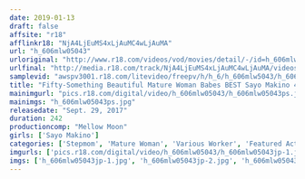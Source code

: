 ```yaml
---
date: 2019-01-13
draft: false
affsite: "r18"
afflinkr18: "NjA4LjEuMS4xLjAuMC4wLjAuMA"
url: "h_606mlw05043"
urloriginal: "http://www.r18.com/videos/vod/movies/detail/-/id=h_606mlw05043"
urlfinal: "http://media.r18.com/track/NjA4LjEuMS4xLjAuMC4wLjAuMA/videos/vod/movies/detail/-/id=h_606mlw05043"
samplevid: "awspv3001.r18.com/litevideo/freepv/h/h_6/h_606mlw5043/h_606mlw5043_dmb_w.mp4"
title: "Fifty-Something Beautiful Mature Woman Babes BEST Sayo Makino 4 Hours"
mainimgurl: "pics.r18.com/digital/video/h_606mlw05043/h_606mlw05043ps.jpg"
mainimgs: "h_606mlw05043ps.jpg"
releasedate: "Sept. 29, 2017"
duration: 242
productioncomp: "Mellow Moon"
girls: ['Sayo Makino']
categories: ['Stepmom', 'Mature Woman', 'Various Worker', 'Featured Actress', 'Over 4 Hours', 'Hi-Def', 'Sale (limited time)', 'Actress Best Compilation']
imgurls: ['pics.r18.com/digital/video/h_606mlw05043/h_606mlw05043jp-1.jpg', 'pics.r18.com/digital/video/h_606mlw05043/h_606mlw05043jp-2.jpg', 'pics.r18.com/digital/video/h_606mlw05043/h_606mlw05043jp-3.jpg', 'pics.r18.com/digital/video/h_606mlw05043/h_606mlw05043jp-4.jpg', 'pics.r18.com/digital/video/h_606mlw05043/h_606mlw05043jp-5.jpg', 'pics.r18.com/digital/video/h_606mlw05043/h_606mlw05043jp-6.jpg', 'pics.r18.com/digital/video/h_606mlw05043/h_606mlw05043jp-7.jpg', 'pics.r18.com/digital/video/h_606mlw05043/h_606mlw05043jp-8.jpg', 'pics.r18.com/digital/video/h_606mlw05043/h_606mlw05043jp-9.jpg', 'pics.r18.com/digital/video/h_606mlw05043/h_606mlw05043jp-10.jpg', 'pics.r18.com/digital/video/h_606mlw05043/h_606mlw05043jp-11.jpg', 'pics.r18.com/digital/video/h_606mlw05043/h_606mlw05043jp-12.jpg', 'pics.r18.com/digital/video/h_606mlw05043/h_606mlw05043jp-13.jpg', 'pics.r18.com/digital/video/h_606mlw05043/h_606mlw05043jp-14.jpg', 'pics.r18.com/digital/video/h_606mlw05043/h_606mlw05043jp-15.jpg', 'pics.r18.com/digital/video/h_606mlw05043/h_606mlw05043jp-16.jpg', 'pics.r18.com/digital/video/h_606mlw05043/h_606mlw05043jp-17.jpg', 'pics.r18.com/digital/video/h_606mlw05043/h_606mlw05043jp-18.jpg', 'pics.r18.com/digital/video/h_606mlw05043/h_606mlw05043jp-19.jpg', 'pics.r18.com/digital/video/h_606mlw05043/h_606mlw05043jp-20.jpg']
imgs: ['h_606mlw05043jp-1.jpg', 'h_606mlw05043jp-2.jpg', 'h_606mlw05043jp-3.jpg', 'h_606mlw05043jp-4.jpg', 'h_606mlw05043jp-5.jpg', 'h_606mlw05043jp-6.jpg', 'h_606mlw05043jp-7.jpg', 'h_606mlw05043jp-8.jpg', 'h_606mlw05043jp-9.jpg', 'h_606mlw05043jp-10.jpg', 'h_606mlw05043jp-11.jpg', 'h_606mlw05043jp-12.jpg', 'h_606mlw05043jp-13.jpg', 'h_606mlw05043jp-14.jpg', 'h_606mlw05043jp-15.jpg', 'h_606mlw05043jp-16.jpg', 'h_606mlw05043jp-17.jpg', 'h_606mlw05043jp-18.jpg', 'h_606mlw05043jp-19.jpg', 'h_606mlw05043jp-20.jpg']
---
```

